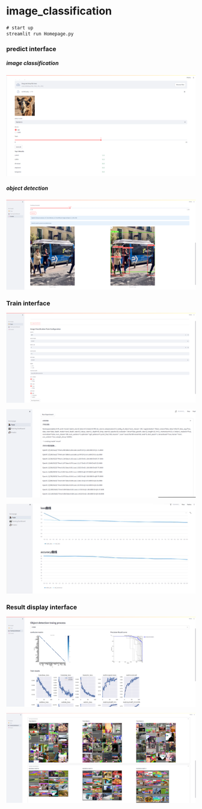 # image_classification

```
# start up
streamlit run Homepage.py
```

### predict interface

##### image classification

![8405b8e75d5675d98248631a8e3caae](images/predict.png)

##### object detection

![od_predict](images/od_predict.jpg)

### Train interface

![train_config](images/train_config.jpg)

![train_process](images/train_process.jpg)

![train_process_1](images/train_process_1.jpg)

### Result display interface

![od_results](images/od_results.jpg)

![od_results_1](images/od_results_1.jpg)
